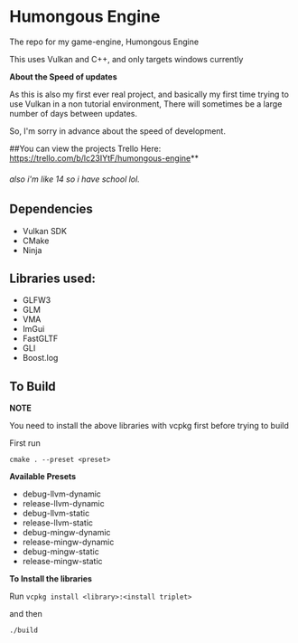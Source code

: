 # **Humongous Engine**

The repo for my game-engine, Humongous Engine

This uses Vulkan and C++, and only targets windows currently

**About the Speed of updates**

As this is also my first ever real project, and basically my first time trying to
use Vulkan in a non tutorial environment, There will sometimes be a large number of days between updates.

So, I'm sorry in advance about the speed of development.

##You can view the projects Trello Here: https://trello.com/b/lc23IYtF/humongous-engine**

###### also i'm like 14 so i have school lol.

## Dependencies
* Vulkan SDK
* CMake
* Ninja

## Libraries used:
* GLFW3
* GLM
* VMA
* ImGui
* FastGLTF
* GLI 
* Boost.log


## To Build

**NOTE**

You need to install the above libraries with vcpkg first before trying to build

First run
``` shell
cmake . --preset <preset>
```

**Available Presets**
* debug-llvm-dynamic
* release-llvm-dynamic
* debug-llvm-static
* release-llvm-static
* debug-mingw-dynamic
* release-mingw-dynamic
* debug-mingw-static
* release-mingw-static

**To Install the libraries**

Run `vcpkg install <library>:<install triplet>`

and then
``` shell
./build
```

